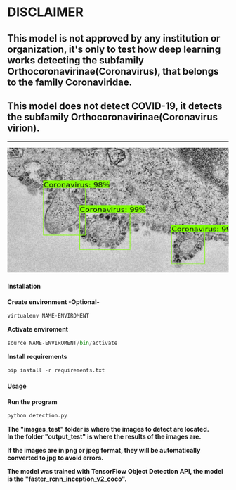 <h1>DISCLAIMER</h1>

<h2>This model is not approved by any institution or organization, it's only to test how deep learning works detecting the subfamily Orthocoronavirinae(Coronavirus), that belongs to the family Coronaviridae.</h2>

<h2>This model does not detect COVID-19, it detects the subfamily Orthocoronavirinae(Coronavirus virion).</h2>

<hr>


<img src="https://github.com/Ariel0123/Orthocoronavirinae-Coronavirus/blob/master/output_test/images_test/image10.jpg" />

<h4>Installation</h4>
<strong>Create environment -Optional-</strong><br>

```python
virtualenv NAME-ENVIROMENT
```

<strong>Activate enviroment</strong>

```python
source NAME-ENVIROMENT/bin/activate
```

<strong>Install requirements</strong>

```python
pip install -r requirements.txt
```

<h4>Usage</h4>
<strong>Run the program</strong><br>

```python
python detection.py
```
<strong>The "images_test" folder is where the images to detect are located.</strong><br>
<strong>In the folder "output_test" is where the results of the images are.</strong><br>

<strong>If the images are in png or jpeg format, they will be automatically converted to jpg to avoid errors.</strong>

<strong>The model was trained with TensorFlow Object Detection API, the model is the "faster_rcnn_inception_v2_coco".</strong>


